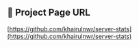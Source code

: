 ## 🔗 Project Page URL

[https://github.com/khairulnwr/server-stats](https://github.com/khairulnwr/server-stats)
